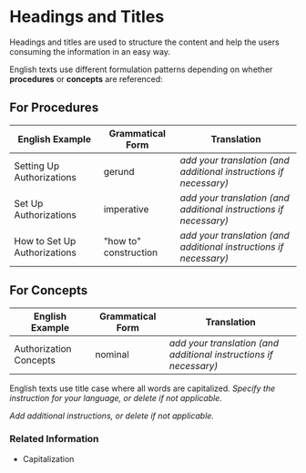 # Headings and Titles

Headings and titles are used to structure the content and help the users consuming the information in an easy way. 

English texts use different formulation patterns depending on whether **procedures** or **concepts** are referenced:

## For Procedures

| English Example | Grammatical Form | Translation |
| --- | --- | --- |
| Setting Up Authorizations | gerund | *add your translation (and additional instructions if necessary)* | 
| Set Up Authorizations | imperative | *add your translation (and additional instructions if necessary)* | 
| How to Set Up Authorizations | "how to" construction | *add your translation (and additional instructions if necessary)* | 


## For Concepts

| English Example | Grammatical Form | Translation |
| --- | --- | --- |
| Authorization Concepts | nominal | *add your translation (and additional instructions if necessary)* |


English texts use title case where all words are capitalized. *Specify the instruction for your language, or delete if not applicable.* 

*Add additional instructions, or delete if not applicable.*  


### Related Information 
* Capitalization 


